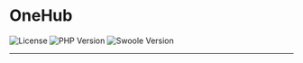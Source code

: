 # OneHub

![License](https://img.shields.io/badge/License-Apache_2.0-d33d3b.svg)
![PHP Version](https://img.shields.io/badge/PHP-7.2.7-8892be.svg)
![Swoole Version](https://img.shields.io/badge/Swoole-2.2.0-108cdd.svg)

---
